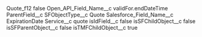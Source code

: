 <?xml version="1.0" encoding="UTF-8"?>
<CustomMetadata xmlns="http://soap.sforce.com/2006/04/metadata" xmlns:xsi="http://www.w3.org/2001/XMLSchema-instance" xmlns:xsd="http://www.w3.org/2001/XMLSchema">
    <label>Quote_f12</label>
    <protected>false</protected>
    <values>
        <field>Open_API_Field_Name__c</field>
        <value xsi:type="xsd:string">validFor.endDateTime</value>
    </values>
    <values>
        <field>ParentField__c</field>
        <value xsi:nil="true"/>
    </values>
    <values>
        <field>SFObjectType__c</field>
        <value xsi:type="xsd:string">Quote</value>
    </values>
    <values>
        <field>Salesforce_Field_Name__c</field>
        <value xsi:type="xsd:string">ExpirationDate</value>
    </values>
    <values>
        <field>Service__c</field>
        <value xsi:type="xsd:string">quote</value>
    </values>
    <values>
        <field>isIdField__c</field>
        <value xsi:type="xsd:boolean">false</value>
    </values>
    <values>
        <field>isSFChildObject__c</field>
        <value xsi:type="xsd:boolean">false</value>
    </values>
    <values>
        <field>isSFParentObject__c</field>
        <value xsi:type="xsd:boolean">false</value>
    </values>
    <values>
        <field>isTMFChildObject__c</field>
        <value xsi:type="xsd:boolean">true</value>
    </values>
</CustomMetadata>
